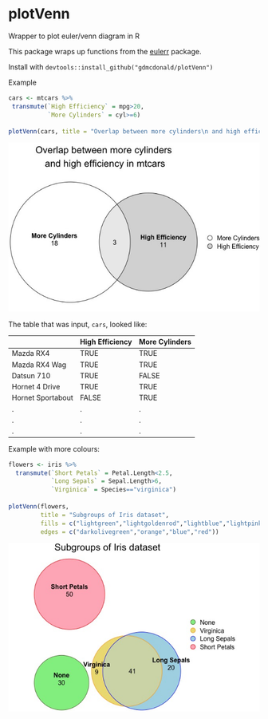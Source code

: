 # plotVenn
Wrapper to plot euler/venn diagram in R

This package wraps up functions from the [eulerr](https://github.com/jolars/eulerr) package.

Install with
`devtools::install_github("gdmcdonald/plotVenn")`

Example
```r 
cars <- mtcars %>%
 transmute(`High Efficiency` = mpg>20,
           `More Cylinders` = cyl>=6)

plotVenn(cars, title = "Overlap between more cylinders\n and high efficiency in mtcars")
```

![Example Euler Plot](ExampleEulerPlot.jpeg)


The table that was input, `cars`, looked like:

|                  |  High Efficiency| More Cylinders|
|------------------|-----------------|---------------|
|Mazda RX4         |             TRUE|           TRUE|
|Mazda RX4 Wag     |             TRUE|           TRUE|
|Datsun 710        |             TRUE|          FALSE|
|Hornet 4 Drive    |             TRUE|           TRUE|
|Hornet Sportabout |            FALSE|           TRUE|
|  .               |            .    |           .   |
|  .               |            .    |           .   |
|  .               |            .    |           .   |


Example with more colours:
```r 
flowers <- iris %>% 
  transmute(`Short Petals` = Petal.Length<2.5,
            `Long Sepals` = Sepal.Length>6,
            `Virginica` = Species=="virginica")

plotVenn(flowers, 
         title = "Subgroups of Iris dataset", 
         fills = c("lightgreen","lightgoldenrod","lightblue","lightpink"),
         edges = c("darkolivegreen","orange","blue","red"))
```
![Example Colour Euler Plot](ExampleColours.jpg)
